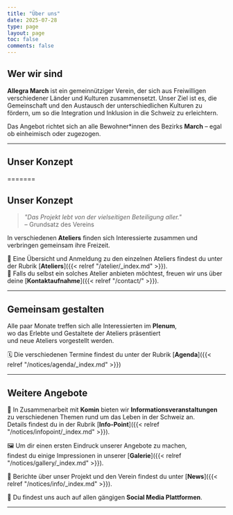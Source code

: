 ```yaml
---
title: "Über uns"
date: 2025-07-28
type: page
layout: page
toc: false
comments: false
---
```


## Wer wir sind

**Allegra March** ist ein gemeinnütziger Verein, der sich aus Freiwilligen verschiedener Länder und Kulturen zusammensetzt. Unser Ziel ist es, die Gemeinschaft und den Austausch der unterschiedlichen Kulturen zu fördern, um so die Integration und Inklusion in die Schweiz zu erleichtern.

Das Angebot richtet sich an alle Bewohner*innen des Bezirks **March** – egal ob einheimisch oder zugezogen.

---

## Unser Konzept
=======

## Unser Konzept

> _"Das Projekt lebt von der vielseitigen Beteiligung aller."_  
> – Grundsatz des Vereins

In verschiedenen **Ateliers** finden sich Interessierte zusammen und verbringen gemeinsam ihre Freizeit.

🧵 Eine Übersicht und Anmeldung zu den einzelnen Ateliers findest du unter der Rubrik [**Ateliers**]({{< relref "/atelier/_index.md" >}}).  
🤝 Falls du selbst ein solches Atelier anbieten möchtest, freuen wir uns über deine [**Kontaktaufnahme**]({{< relref "/contact/" >}}).

---

## Gemeinsam gestalten

Alle paar Monate treffen sich alle Interessierten im **Plenum**,  
wo das Erlebte und Gestaltete der Ateliers präsentiert  
und neue Ateliers vorgestellt werden.

🗓 Die verschiedenen Termine findest du unter der Rubrik [**Agenda**]({{< relref "/notices/agenda/_index.md" >}})

---

## Weitere Angebote

📌 In Zusammenarbeit mit **Komin** bieten wir **Informationsveranstaltungen**  
zu verschiedenen Themen rund um das Leben in der Schweiz an.  
Details findest du in der Rubrik [**Info-Point**]({{< relref "/notices/infopoint/_index.md" >}}).

🖼 Um dir einen ersten Eindruck unserer Angebote zu machen,  
findest du einige Impressionen in unserer [**Galerie**]({{< relref "/notices/gallery/_index.md" >}}).

📰 Berichte über unser Projekt und den Verein findest du unter [**News**]({{< relref "/notices/info/_index.md" >}}).

📱 Du findest uns auch auf allen gängigen **Social Media Plattformen**.

---


